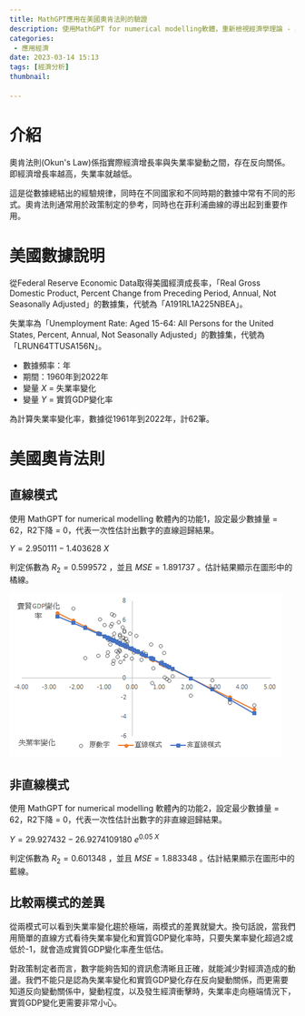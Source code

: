 ```yaml
---
title: MathGPT應用在美國奧肯法則的驗證
description: 使用MathGPT for numerical modelling軟體，重新檢視經濟學理論 - 奧肯法則。數字可以告訴所有人經濟體系的狀態和問題。
categories:
 - 應用經濟
date: 2023-03-14 15:13
tags: [經濟分析]
thumbnail: 

---
```


# 介紹

奧肯法則(Okun's Law)係指實際經濟增長率與失業率變動之間，存在反向關係。即經濟增長率越高，失業率就越低。

這是從數據總結出的經驗規律，同時在不同國家和不同時期的數據中常有不同的形式。奧肯法則通常用於政策制定的參考，同時也在菲利浦曲線的導出起到重要作用。

# 美國數據說明

從Federal Reserve Economic Data取得美國經濟成長率，「Real Gross Domestic Product, Percent Change from Preceding Period, Annual, Not Seasonally Adjusted」的數據集，代號為「A191RL1A225NBEA」。

失業率為「Unemployment Rate: Aged 15-64: All Persons for the United States, Percent, Annual, Not Seasonally Adjusted」的數據集，代號為「LRUN64TTUSA156N」。

- 數據頻率：年
- 期間：1960年到2022年
- 變量 $X$ = 失業率變化
- 變量 $Y$ = 實質GDP變化率

為計算失業率變化率，數據從1961年到2022年，計62筆。

# 美國奧肯法則

## 直線模式

使用 MathGPT for numerical modelling 軟體內的功能1，設定最少數據量 = 62，R2下降 = 0，代表一次性估計出數字的直線迴歸結果。

$Y = 2.950111 - 1.403628 \ X$ 

判定係數為 $R_{2} = 0.599572$ ，並且 $MSE = 1.891737$ 。估計結果顯示在圖形中的橘線。

![](https://raw.githubusercontent.com/meiyulee/pic001/master/econ/OkunLaw_1.png)

## 非直線模式

使用 MathGPT for numerical modelling 軟體內的功能2，設定最少數據量 = 62，R2下降 = 0，代表一次性估計出數字的非直線迴歸結果。

$Y = 29.927432 - 26.9274109180 \ e^{0.05 \ X}$

判定係數為 $R_{2} = 0.601348$ ，並且 $MSE = 1.883348$ 。估計結果顯示在圖形中的藍線。

## 比較兩模式的差異

從兩模式可以看到失業率變化趨於極端，兩模式的差異就變大。換句話說，當我們用簡單的直線方式看待失業率變化和實質GDP變化率時，只要失業率變化超過2或低於-1，就會造成實質GDP變化率產生低估。

對政策制定者而言，數字能夠告知的資訊愈清晰且正確，就能減少對經濟造成的動盪。我們不能只是認為失業率變化和實質GDP變化存在反向變動關係，而更需要知道反向變動關係中，變動程度，以及發生經濟衝擊時，失業率走向極端情況下，實質GDP變化更需要非常小心。
